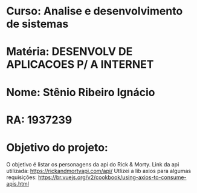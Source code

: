 # Curso: Analise e desenvolvimento de sistemas

# Matéria: DESENVOLV DE APLICACOES P/ A INTERNET

# Nome: Stênio Ribeiro Ignácio
# RA: 1937239

# Objetivo do projeto:
O objetivo é listar os personagens da api do Rick & Morty.
Link da api utilizada: https://rickandmortyapi.com/api/
Utlizei a lib axios para algumas requisições: https://br.vuejs.org/v2/cookbook/using-axios-to-consume-apis.html
